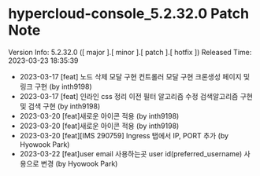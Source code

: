 # hypercloud-console_5.2.32.0 Patch Note

Version Info: 5.2.32.0 ([ major ].[ minor ].[ patch ].[ hotfix ])
Released Time: 2023-03-23 18:35:39

- 2023-03-17 [feat] 노드 삭제 모달 구현 컨트롤러 모달 구현 크론생성 페이지 및 링크 구현 (by inth9198) 
- 2023-03-17 [feat] 인라인 css 정리 이전 필터 알고리즘 수정 검색알고리즘 구현 및 검색 구현 (by inth9198) 
- 2023-03-20 [feat]새로운 아이콘 적용 (by inth9198) 
- 2023-03-20 [feat]새로운 아이콘 적용 (by inth9198) 
- 2023-03-20 [feat][IMS 290759] Ingress 탭에서 IP, PORT 추가 (by Hyowook Park) 
- 2023-03-22 [feat]user email 사용하는곳 user id(preferred_username) 사용으로 변경 (by Hyowook Park) 
